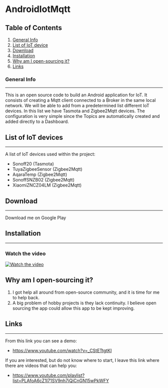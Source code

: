 # AndroidIotMqtt
## Table of Contents
1. [General Info](#general-info)
2. [List of IoT device](#list-of-IoT-devices)
3. [Download](#download)
4. [Installation](#installation)
5. [Why am I open-sourcing it?](#why-am-I-open-sourcing-it?)
6. [Links](#links)
### General Info
***
This is an open source code to build an Android application for IoT. It consists of creating a Mqtt client connected to a Broker in the same local network. We will be able to add from a predetermined list different IoT devices. In this list we have Tasmota and Zigbee2Mqtt devices. The configuration is very simple since the Topics are automatically created and added directly to a Dashboard. 

## List of IoT devices
***
A list of IoT devices used within the project:
* Sonoff20 (Tasmota)
* TuyaZigbeeSensor (Zigbee2Mqtt)
* AqaraTemp (Zigbee2Mqtt)
* SonoffSNZB02 (Zigbee2Mqtt)
* XiaomiZNCZ04LM (Zigbee2Mqtt)
## Download
***
Download me on Google Play
## Installation
***
### Watch the video
[![Watch the video](https://img.youtube.com/vi/_CStETtgtKI/0.jpg)](https://www.youtube.com/watch?v=_CStETtgtKI)
## Why am I open-sourcing it?
1. I got help all around from open-source community, and it is time for me to help back.
2. A big problem of hobby projects is they lack continuity. I believe open sourcing the app could allow this app to be kept improving.

## Links
***
From this link you can see a demo:
* https://www.youtube.com/watch?v=_CStETtgtKI


If you are interested, but do not know where to start, I leave this link where there are videos that can help you:
* https://www.youtube.com/playlist?list=PLAfoA6cZ1I71SV9nh7iQiCnGN15wPkWFY
